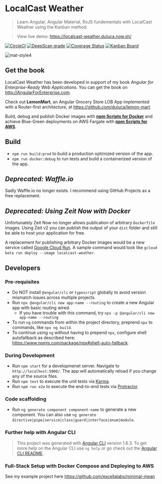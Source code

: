 # LocalCast Weather
> Learn Angular, Angular Material, RxJS fundementals with LocalCast Weather using the Kanban method.

> View live demo: https://localcast-weather.duluca.now.sh/

[![CircleCI](https://circleci.com/gh/duluca/local-weather-app/tree/master.svg?style=svg)](https://circleci.com/gh/duluca/local-weather-app/tree/master)
[![DeepScan grade](https://deepscan.io/api/teams/1906/projects/5034/branches/39254/badge/grade.svg)](https://deepscan.io/dashboard#view=project&tid=1906&pid=5034&bid=39254)
[![Coverage Status](https://coveralls.io/repos/github/duluca/local-weather-app/badge.svg?branch=master)](https://coveralls.io/github/duluca/local-weather-app?branch=master)
[![Kanban Board](https://img.shields.io/badge/Kanban-View%20Project%20Status-blue)](https://github.com/duluca/local-weather-app/projects/1)

![mat-style4](https://user-images.githubusercontent.com/822159/56008986-210ad880-5cac-11e9-812f-6514b2dc0f97.PNG)

## Get the book
LocalCast Weather has been developed in support of my book _Angular for Enterprise-Ready Web Applications_. You can get the book on http://AngularForEnterprise.com.

Check out **LemonMart**, an Angular Grocery Store LOB App implemented with a Router-first architecture, at https://github.com/duluca/lemon-mart.

Build, debug and publish Docker images with [**npm Scripts for Docker**](bit.ly/npmScriptsForDocker) and achieve Blue-Green deployments on AWS Fargate with [**npm Scripts for AWS**](bit.ly/npmScriptsForAWS).

## Build
- `npm run build:prod` to build a production optimized version of the app.
- `npm run docker:debug` to run tests and build a containerized version of the app.

## _Deprecated: Waffle.io_
Sadly Waffle.io no longer exists. I recommend using GitHub Projects as a free replacement.

## _Deprecated: Using Zeit Now with Docker_
Unfortunately Zeit Now no longer allows publication of arbitrary `Dockerfile` images. Using Zeit v2 you can publish the output of your `dist` folder and still be able to host your application for free.

A replacement for publishing arbitrary Docker images would be a new service called [Google Cloud Run](https://cloud.google.com/run/). A sample command would look like `gcloud beta run deploy --image localcast-weather`.

## Developers
### Pre-requisites
- Do NOT install `@angular/cli` or `typescript` globally to avoid version mismatch issues across multiple projects.
- Run `npx @angular/cli new app-name --routing` to create a new Angular app with basic routing wired.
  - If you have trouble with this command, try `npx -p @angular/cli new app-name --routing`
- To run `ng` commands from within the project directory, preprend `npx` to commands, like `npx ng build`.
- To continue using `ng` without having to prepend `npx`, configure shell autofallback as described here: https://www.npmjs.com/package/npx#shell-auto-fallback.
### During Development
- Run `npm start` for a developmenet server. Navigate to `http://localhost:5000/`. The app will automatically reload if you change any of the source files.
- Run `npm test` to execute the unit tests via [Karma](https://karma-runner.github.io).
- Run `npm run e2e` to execute the end-to-end tests via [Protractor](http://www.protractortest.org/).
### Code scaffolding
- Run `ng generate component component-name` to generate a new component. You can also use `ng generate directive|pipe|service|class|guard|interface|enum|module`.
### Further help with Angular CLI
> This project was generated with [Angular CLI](https://github.com/angular/angular-cli) version 1.6.3.
To get more help on the Angular CLI use `ng help` or go check out the [Angular CLI README](https://github.com/angular/angular-cli/blob/master/README.md).
### Full-Stack Setup with Docker Compose and Deploying to AWS
See my example project here https://github.com/excellalabs/minimal-mean
